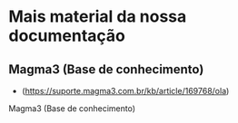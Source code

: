 # Mais material da nossa documentação



## Magma3 (Base de conhecimento)

- (https://suporte.magma3.com.br/kb/article/169768/ola)

 Magma3 (Base de conhecimento)
